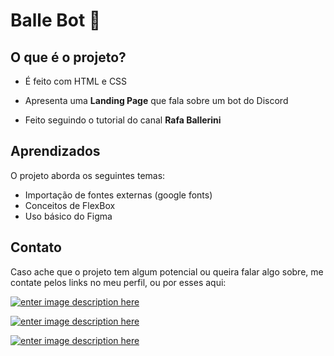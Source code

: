 # Balle Bot 🤖

## O que é o projeto?

- É feito com HTML e CSS

- Apresenta uma **Landing Page** que fala sobre um bot do Discord

- Feito seguindo o tutorial do canal **Rafa Ballerini**

## Aprendizados

O projeto aborda os seguintes temas:
- Importação de fontes externas (google fonts)
- Conceitos de FlexBox
- Uso básico do Figma


## Contato

Caso ache que o projeto tem algum potencial ou queira falar algo sobre, me contate pelos links no meu perfil, ou por esses aqui:

<a  href="https://www.linkedin.com/in/nathanguimaraes/">![enter image description here](https://img.shields.io/badge/-Nathan_Guimarães-blue?style=for-the-badge&logo=linkedin)</a>

<a  href="mailto:nathanhguimaraes@gmail.com">![enter image description here](https://img.shields.io/badge/-nathanhguimaraes@gmail.com-pink?style=for-the-badge&logo=gmail)</a>

<a  href="https://linktr.ee/nathanhgo">![enter image description here](https://img.shields.io/badge/-outros_links-blue?style=for-the-badge&logo=linktree)</a>
